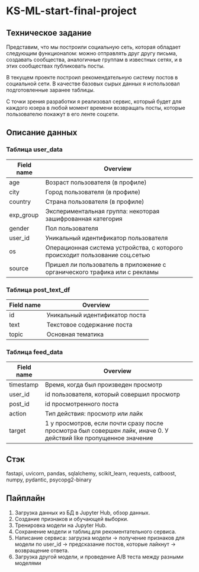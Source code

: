 # KS-ML-start-final-project

## Техническое задание
Представим, что мы построили социальную сеть, которая обладает следующим функционалом: можно отправлять друг другу письма, создавать сообщества, аналогичные группам в известных сетях, и в этих сообществах публиковать посты.

В текущем проекте построил рекомендательную систему постов в социальной сети. В качестве базовых сырых данных я использовал подготовленные заранее таблицы.

С точки зрения разработки я реализовал сервис, который будет для каждого юзера в любой момент времени возвращать посты, которые пользователю покажут в его ленте соцсети.

## Описание данных
### Таблица user_data
| Field name	| Overview |
| - | - |
|age	| Возраст пользователя (в профиле) |
|city	| Город пользователя (в профиле) |
|country |	Страна пользователя (в профиле) |
|exp_group |	Экспериментальная группа: некоторая зашифрованная категория |
|gender	| Пол пользователя |
|user_id |	Уникальный идентификатор пользователя | 
|os	| Операционная система устройства, с которого происходит пользование соц.сетью |
|source |	Пришел ли пользователь в приложение с органического трафика или с рекламы |

### Таблица post_text_df
| Field name	| Overview |
| - | - |
|id	| Уникальный идентификатор поста |
|text	| Текстовое содержание поста |
|topic |	Основная тематика |


### Таблица feed_data
| Field name	| Overview |
| - | - |
|timestamp |	Время, когда был произведен просмотр |
|user_id |	id пользователя, который совершил просмотр |
|post_id |	id просмотренного поста |
|action	| Тип действия: просмотр или лайк |
|target |	1 у просмотров, если почти сразу после просмотра был совершен лайк, иначе 0. У действий like пропущенное значение |

## Стэк
fastapi, uvicorn, pandas, sqlalchemy, scikit_learn, requests, catboost, numpy, pydantic, psycopg2-binary

## Пайплайн
1. Загрузка данных из БД в Jupyter Hub, обзор данных.
2. Создание признаков и обучающей выборки.
3. Тренировка модели на Jupyter Hub.
4. Сохранение модели и таблиц для рекоментательного сервиса.
5. Написание сервиса: загрузка модели -> получение признаков для модели по user_id -> предсказание постов, которые лайкнут -> возвращение ответа.
6. Загрузка другой модели, и проведение A/B теста между разными моделями
   
